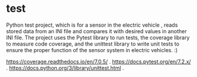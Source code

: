 # test
Python test project, which is for a sensor in the electric vehicle , reads stored data from an INI file and compares it with desired values in another INI file.
The project uses the Pytest library to run tests, the coverage library to measure code coverage, and the unittest library to write unit tests to ensure 
the proper function of the sensor system in electric vehicles. :) 

https://coverage.readthedocs.io/en/7.0.5/ .
https://docs.pytest.org/en/7.2.x/ .
https://docs.python.org/3/library/unittest.html .
